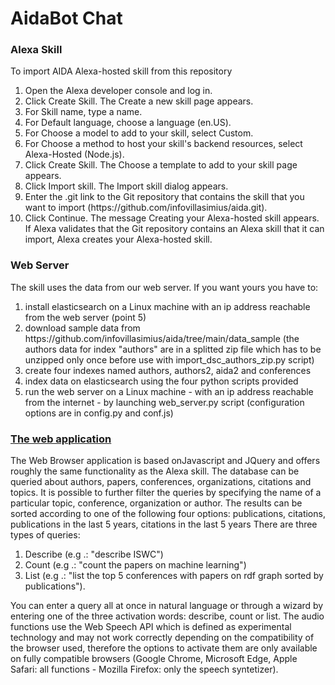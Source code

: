 # AidaBot Chat

<h3>Alexa Skill</h3>
To import AIDA Alexa-hosted skill from this repository

<ol>
  <li>Open the Alexa developer console and log in.</li>
  <li>Click Create Skill. The Create a new skill page appears.</li>
  <li>For Skill name, type a name.</li>
  <li>For Default language, choose a language (en.US).</li>
  <li>For Choose a model to add to your skill, select Custom.</li>
  <li>For Choose a method to host your skill's backend resources, select Alexa-Hosted (Node.js).</li>
  <li>Click Create Skill. The Choose a template to add to your skill page appears.</li>
  <li>Click Import skill. The Import skill dialog appears.</li>
  <li>Enter the .git link to the Git repository that contains the skill that you want to import (https://github.com/infovillasimius/aida.git).</li>
  <li>Click Continue. The message Creating your Alexa-hosted skill appears. If Alexa validates that the Git repository contains an Alexa skill that it can import, Alexa creates       your Alexa-hosted skill.</li>
</ol>

<h3>Web Server</h3>
The skill uses the data from our web server. If you want yours you have to:
<ol>
<li>install elasticsearch on a Linux machine with an ip address reachable from the web server (point 5)</li>
<li>download sample data from https://github.com/infovillasimius/aida/tree/main/data_sample (the authors data for index "authors" are in a splitted zip file which has to be unzipped only once before use with import_dsc_authors_zip.py script)</li>
<li>create four indexes named authors, authors2, aida2 and conferences</li>
<li>index data on elasticsearch using the four python scripts provided</li>
<li>run the web server on a Linux machine - with an ip address reachable from the internet - by launching web_server.py script (configuration options are in config.py and conf.js)</li>
</ol>

<h3><a href="https://aidabot.ddns.net" target="_blank">The web application</a></h3>
The Web Browser application is based onJavascript and JQuery and offers roughly the same functionality as the Alexa skill.
The database can be queried about authors, papers, conferences, organizations, citations and topics.
It is possible to further filter the queries by specifying the name of a particular topic, conference, organization or author.
The results can be sorted according to one of the following four options: publications, citations, publications in the last 5 years, citations in the last 5 years
There are three types of queries:
<ol>
  <li> Describe (e.g .: "describe ISWC")</li>
  <li> Count (e.g .: "count the papers on machine learning")</li>
  <li> List (e.g .: "list the top 5 conferences with papers on rdf graph sorted by publications").</li>
</ol>

You can enter a query all at once in natural language or through a wizard by entering one of the three activation words: describe, count or list.
The audio functions use the Web Speech API which is defined as experimental technology and may not work correctly depending on the compatibility of the browser used, therefore the options to activate them are only available on fully compatible browsers (Google Chrome, Microsoft Edge, Apple Safari: all functions - Mozilla Firefox: only the speech syntetizer).

